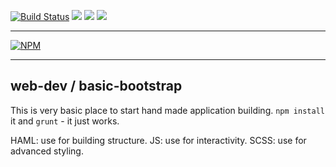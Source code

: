 [![Build Status](https://travis-ci.org/IAmAnubhavSaini/basic-bootstrap.svg?branch=master)](https://travis-ci.org/IAmAnubhavSaini/basic-bootstrap) <img src="https://badge.fury.io/js/basic-bootstrap.svg" /> <img src="https://david-dm.org/iamanubhavsaini/basic-bootstrap.svg" /> <img src="https://david-dm.org/iamanubhavsaini/basic-bootstrap/dev-status.svg" />

-----

[![NPM](https://nodei.co/npm/basic-bootstrap.png?downloads=true&downloadRank=true&stars=true)](https://nodei.co/npm/basic-bootstrap/)

-----

web-dev / basic-bootstrap
---

This is very basic place to start hand made application building. `npm install` it and `grunt` - it just works.

HAML: use for building structure.
JS: use for interactivity.
SCSS: use for advanced styling.


